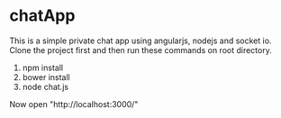 # chatApp
This is a simple private chat app using angularjs, nodejs and socket io.
Clone the project first and then run these commands on  root directory.

1) npm install
2) bower install
3) node chat.js

Now open "http://localhost:3000/"
